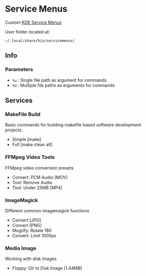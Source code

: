 # Service Menus
Custom [KDE Service Menus](https://develop.kde.org/docs/apps/dolphin/service-menus/)

User folder located at:

	~/.local/share/kio/servicemenus/

## Info

### Parameters

- `%u` : Single file path as argument for commands
- `%U` : Multiple file paths as arguments for commands

## Services

### MakeFile Build
Basic commands for building makefile based software development projects.

- Simple [make]
- Full [make clean all]


### FFMpeg Video Tools
FFMpeg video conversion presets

- Convert: PCM Audio [MOV]
- Tool: Remove Audio
- Tool: Under 25MB [MP4]


### ImageMagick
Different common imagemagick functions

- Convert [JPG]
- Convert [PNG]
- Mogrify: Rotate 180
- Convert: Limit 1000px


### Media Image
Working with disk images

- Floppy: Dir to Disk Image [1.44MB]